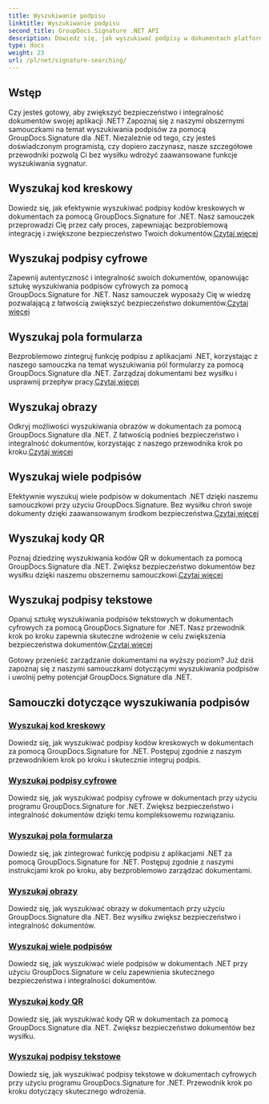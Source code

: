 ```yaml
---
title: Wyszukiwanie podpisu
linktitle: Wyszukiwanie podpisu
second_title: GroupDocs.Signature .NET API
description: Dowiedz się, jak wyszukiwać podpisy w dokumentach platformy .NET dzięki samouczkom GroupDocs.Signature for .NET. Zwiększ bezpieczeństwo dzięki wyszukiwaniu kodów kreskowych, cyfrowych, obrazów, tekstu i kodów QR.
type: docs
weight: 23
url: /pl/net/signature-searching/
---
```

## Wstęp

Czy jesteś gotowy, aby zwiększyć bezpieczeństwo i integralność dokumentów swojej aplikacji .NET? Zapoznaj się z naszymi obszernymi samouczkami na temat wyszukiwania podpisów za pomocą GroupDocs.Signature dla .NET. Niezależnie od tego, czy jesteś doświadczonym programistą, czy dopiero zaczynasz, nasze szczegółowe przewodniki pozwolą Ci bez wysiłku wdrożyć zaawansowane funkcje wyszukiwania sygnatur.

## Wyszukaj kod kreskowy
 Dowiedz się, jak efektywnie wyszukiwać podpisy kodów kreskowych w dokumentach za pomocą GroupDocs.Signature for .NET. Nasz samouczek przeprowadzi Cię przez cały proces, zapewniając bezproblemową integrację i zwiększone bezpieczeństwo Twoich dokumentów.[Czytaj więcej](./search-for-barcode/)

## Wyszukaj podpisy cyfrowe
 Zapewnij autentyczność i integralność swoich dokumentów, opanowując sztukę wyszukiwania podpisów cyfrowych za pomocą GroupDocs.Signature for .NET. Nasz samouczek wyposaży Cię w wiedzę pozwalającą z łatwością zwiększyć bezpieczeństwo dokumentów.[Czytaj więcej](./search-for-digital-signatures/)

## Wyszukaj pola formularza
Bezproblemowo zintegruj funkcję podpisu z aplikacjami .NET, korzystając z naszego samouczka na temat wyszukiwania pól formularzy za pomocą GroupDocs.Signature dla .NET. Zarządzaj dokumentami bez wysiłku i usprawnij przepływ pracy.[Czytaj więcej](./search-for-form-fields/)

## Wyszukaj obrazy
 Odkryj możliwości wyszukiwania obrazów w dokumentach za pomocą GroupDocs.Signature dla .NET. Z łatwością podnieś bezpieczeństwo i integralność dokumentów, korzystając z naszego przewodnika krok po kroku.[Czytaj więcej](./search-for-images/)

## Wyszukaj wiele podpisów
 Efektywnie wyszukuj wiele podpisów w dokumentach .NET dzięki naszemu samouczkowi przy użyciu GroupDocs.Signature. Bez wysiłku chroń swoje dokumenty dzięki zaawansowanym środkom bezpieczeństwa.[Czytaj więcej](./search-for-multiple-signatures/)

## Wyszukaj kody QR
 Poznaj dziedzinę wyszukiwania kodów QR w dokumentach za pomocą GroupDocs.Signature dla .NET. Zwiększ bezpieczeństwo dokumentów bez wysiłku dzięki naszemu obszernemu samouczkowi.[Czytaj więcej](./search-for-qr-codes/)

## Wyszukaj podpisy tekstowe
Opanuj sztukę wyszukiwania podpisów tekstowych w dokumentach cyfrowych za pomocą GroupDocs.Signature for .NET. Nasz przewodnik krok po kroku zapewnia skuteczne wdrożenie w celu zwiększenia bezpieczeństwa dokumentów.[Czytaj więcej](./search-for-text-signatures/)

Gotowy przenieść zarządzanie dokumentami na wyższy poziom? Już dziś zapoznaj się z naszymi samouczkami dotyczącymi wyszukiwania podpisów i uwolnij pełny potencjał GroupDocs.Signature dla .NET.

## Samouczki dotyczące wyszukiwania podpisów
### [Wyszukaj kod kreskowy](./search-for-barcode/)
Dowiedz się, jak wyszukiwać podpisy kodów kreskowych w dokumentach za pomocą GroupDocs.Signature for .NET. Postępuj zgodnie z naszym przewodnikiem krok po kroku i skutecznie integruj podpis.
### [Wyszukaj podpisy cyfrowe](./search-for-digital-signatures/)
Dowiedz się, jak wyszukiwać podpisy cyfrowe w dokumentach przy użyciu programu GroupDocs.Signature for .NET. Zwiększ bezpieczeństwo i integralność dokumentów dzięki temu kompleksowemu rozwiązaniu.
### [Wyszukaj pola formularza](./search-for-form-fields/)
Dowiedz się, jak zintegrować funkcję podpisu z aplikacjami .NET za pomocą GroupDocs.Signature for .NET. Postępuj zgodnie z naszymi instrukcjami krok po kroku, aby bezproblemowo zarządzać dokumentami.
### [Wyszukaj obrazy](./search-for-images/)
Dowiedz się, jak wyszukiwać obrazy w dokumentach przy użyciu GroupDocs.Signature dla .NET. Bez wysiłku zwiększ bezpieczeństwo i integralność dokumentów.
### [Wyszukaj wiele podpisów](./search-for-multiple-signatures/)
Dowiedz się, jak wyszukiwać wiele podpisów w dokumentach .NET przy użyciu GroupDocs.Signature w celu zapewnienia skutecznego bezpieczeństwa i integralności dokumentów.
### [Wyszukaj kody QR](./search-for-qr-codes/)
Dowiedz się, jak wyszukiwać kody QR w dokumentach za pomocą GroupDocs.Signature dla .NET. Zwiększ bezpieczeństwo dokumentów bez wysiłku.
### [Wyszukaj podpisy tekstowe](./search-for-text-signatures/)
Dowiedz się, jak wyszukiwać podpisy tekstowe w dokumentach cyfrowych przy użyciu programu GroupDocs.Signature for .NET. Przewodnik krok po kroku dotyczący skutecznego wdrożenia.